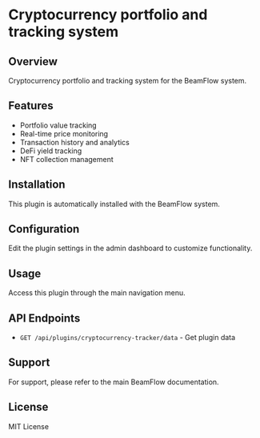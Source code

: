 # Cryptocurrency portfolio and tracking system

## Overview

Cryptocurrency portfolio and tracking system for the BeamFlow system.

## Features

- Portfolio value tracking
- Real-time price monitoring
- Transaction history and analytics
- DeFi yield tracking
- NFT collection management

## Installation

This plugin is automatically installed with the BeamFlow system.

## Configuration

Edit the plugin settings in the admin dashboard to customize functionality.

## Usage

Access this plugin through the main navigation menu.

## API Endpoints

- `GET /api/plugins/cryptocurrency-tracker/data` - Get plugin data

## Support

For support, please refer to the main BeamFlow documentation.

## License

MIT License
